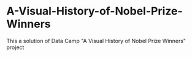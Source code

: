 # A-Visual-History-of-Nobel-Prize-Winners
This a solution of Data Camp "A Visual History of Nobel Prize Winners" project
